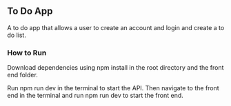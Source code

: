 ## To Do App

A to do app that allows a user to create an account and login and create a to do list.

### How to Run
Download dependencies using npm install in the root directory and the front end folder.

Run npm run dev in the terminal to start the API. Then navigate to the front end in the terminal and run npm run dev to start the front end.
